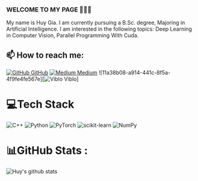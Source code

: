 ### WELCOME TO MY PAGE 👋👋👋
My name is Huy Gia. I am currently pursuing a B.Sc. degree, Majoring in Artificial Intelligence. I am interested in the following topics: Deep Learning in Computer Vision, Parallel Programming With Cuda.<br>
## 📫 How to reach me: 

[![GitHub](https://i.stack.imgur.com/tskMh.png) GitHub](https://github.com/CisMine/)  [![Medium](https://img.shields.io/badge/Medium-12100E?logo=medium&logoColor=white) Medium](https://medium.com/@giahuy04/)  ![11a38b08-a914-441c-8f5a-4f9fe4fe567e][![Viblo](https://github.com/CisMine/CisMine/assets/122800932/e1fe79d2-5b7f-4c25-8b16-39b1aa6699b1) Viblo]


# 💻Tech Stack
![C++](https://img.shields.io/badge/c++-%2300599C.svg?style=for-the-badge&logo=c%2B%2B&logoColor=white) ![Python](https://img.shields.io/badge/python-3670A0?style=for-the-badge&logo=python&logoColor=ffdd54) ![PyTorch](https://img.shields.io/badge/PyTorch-%23EE4C2C.svg?style=for-the-badge&logo=PyTorch&logoColor=white) ![scikit-learn](https://img.shields.io/badge/scikit--learn-%23F7931E.svg?style=for-the-badge&logo=scikit-learn&logoColor=white) ![NumPy](https://img.shields.io/badge/numpy-%23013243.svg?style=for-the-badge&logo=numpy&logoColor=white)
# 📊GitHub Stats :
![Huy's github stats](https://github-readme-stats-git-masterrstaa-rickstaa.vercel.app/api?username=CisMine&show_icons=true&theme=tokyonight&hide=contribs,prs,issues)



